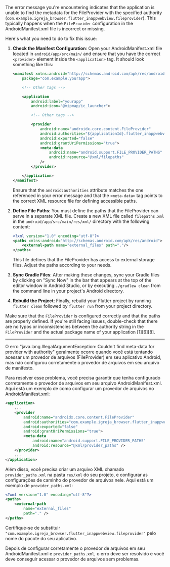 The error message you're encountering indicates that the application is unable to find the metadata for the FileProvider with the specified authority (`com.example.igreja_browser.flutter_inappwebview.fileprovider`). This typically happens when the `FileProvider` configuration in the AndroidManifest.xml file is incorrect or missing.

Here's what you need to do to fix this issue:

1. **Check the Manifest Configuration**: Open your AndroidManifest.xml file located in `android/app/src/main/` and ensure that you have the correct `<provider>` element inside the `<application>` tag. It should look something like this:

    ```xml
    <manifest xmlns:android="http://schemas.android.com/apk/res/android"
        package="com.example.yourapp">

        <!-- Other tags -->

        <application
            android:label="yourapp"
            android:icon="@mipmap/ic_launcher">

            <!-- Other tags -->

            <provider
                android:name="androidx.core.content.FileProvider"
                android:authorities="${applicationId}.flutter_inappwebview.fileprovider"
                android:exported="false"
                android:grantUriPermissions="true">
                <meta-data
                    android:name="android.support.FILE_PROVIDER_PATHS"
                    android:resource="@xml/filepaths"
                />
            </provider>

        </application>
    </manifest>
    ```

    Ensure that the `android:authorities` attribute matches the one referenced in your error message and that the `<meta-data>` tag points to the correct XML resource file for defining accessible paths.

2. **Define File Paths**: You must define the paths that the FileProvider can serve in a separate XML file. Create a new XML file called `filepaths.xml` in the `android/app/src/main/res/xml/` directory with the following content:

    ```xml
    <?xml version="1.0" encoding="utf-8"?>
    <paths xmlns:android="http://schemas.android.com/apk/res/android">
        <external-path name="external_files" path="."/>
    </paths>
    ```

    This file defines that the FileProvider has access to external storage files. Adjust the paths according to your needs.

3. **Sync Gradle Files**: After making these changes, sync your Gradle files by clicking on "Sync Now" in the bar that appears at the top of the editor window in Android Studio, or by executing `./gradlew clean` from the command line in your project's Android directory.

4. **Rebuild the Project**: Finally, rebuild your Flutter project by running `flutter clean` followed by `flutter run` from your project directory.

Make sure that the `FileProvider` is configured correctly and that the paths are properly defined. If you're still facing issues, double-check that there are no typos or inconsistencies between the authority string in the `FileProvider` and the actual package name of your application [1][6][8].

-------------------
O erro "java.lang.IllegalArgumentException: Couldn't find meta-data for provider with authority" geralmente ocorre quando você está tentando acessar um provedor de arquivos (FileProvider) em seu aplicativo Android, mas não configurou corretamente o provedor de arquivos em seu arquivo de manifesto.

Para resolver esse problema, você precisa garantir que tenha configurado corretamente o provedor de arquivos em seu arquivo AndroidManifest.xml. Aqui está um exemplo de como configurar um provedor de arquivos no AndroidManifest.xml:

```xml
<application>
    ...
    <provider
        android:name="androidx.core.content.FileProvider"
        android:authorities="com.example.igreja_browser.flutter_inappwebview.fileprovider"
        android:exported="false"
        android:grantUriPermissions="true">
        <meta-data
            android:name="android.support.FILE_PROVIDER_PATHS"
            android:resource="@xml/provider_paths" />
    </provider>
    ...
</application>
```

Além disso, você precisa criar um arquivo XML chamado `provider_paths.xml` na pasta `res/xml` do seu projeto, e configurar as configurações de caminho do provedor de arquivos nele. Aqui está um exemplo de `provider_paths.xml`:

```xml
<?xml version="1.0" encoding="utf-8"?>
<paths>
    <external-path
        name="external_files"
        path="." />
</paths>
```

Certifique-se de substituir `"com.example.igreja_browser.flutter_inappwebview.fileprovider"` pelo nome do pacote do seu aplicativo.

Depois de configurar corretamente o provedor de arquivos em seu AndroidManifest.xml e `provider_paths.xml`, o erro deve ser resolvido e você deve conseguir acessar o provedor de arquivos sem problemas.
